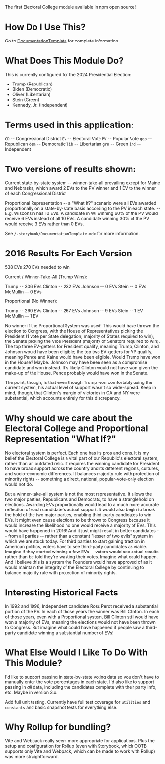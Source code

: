 The first Electoral College module available in npm open source!

# How Do I Use This?

Go to [DocumentationTemplate](./.storybook/DocumentationTemplate.mdx) for complete information.

# What Does This Module Do?

This is currently configured for the 2024 Presidential Election:

- Trump (Republican)
- Biden (Democratic)
- Oliver (Libertarian)
- Stein (Green)
- Kennedy, Jr. (Independent)

# Terms used in this application:

`CD` -- Congressional District
`EV` -- Electoral Vote
`PV` -- Popular Vote
`gop` -- Republican
`dem` -- Democratic
`lib` -- Libertarian
`grn` -- Green
`ind` -- Independent

# Two versions of results shown:

Current state-by-state system
-- winner-take-all prevailing except for Maine and Nebraska, which award 2 EVs to the PV winner and 1 EV to the winner of each Congressional District

Proportional Representation
-- a "What If?" scenario were all EVs awarded proportionally on a state-by-state basis according to the PV in each state.
-- E.g. Wisconsin has 10 EVs. A candidate in WI winning 60% of the PV would receive 6 EVs instead of all 10 EVs. A candidate winning 30% of the PV would receive 3 EVs rather than 0 EVs.

See `/.storybook/DocumentationTemplate.mdx` for more information.

# 2016 Results For Each Version

538 EVs
270 EVs needed to win

Current / Winner-Take-All (Trump Wins):

Trump -- 306 EVs
Clinton -- 232 EVs
Johnson -- 0 EVs
Stein -- 0 EVs
McMullin -- 0 EVs

Proportional (No Winner):

Trump -- 260 EVs
Clinton -- 267 EVs
Johnson -- 9 EVs
Stein -- 1 EV
McMullin -- 1 EV

No winner if the Proportional System was used! This would have thrown the election to Congress, with the House of Representatives picking the President (1 vote per State delegation; majority of States required to win), the Senate picking the Vice President (majority of Senators required to win). The top three EV-getters for President qualify, meaning Trump, Clinton, and Johnson would have been eligible; the top two EV-getters for VP qualify, meaning Pence and Kaine would have been eligible. Would Trump have won in the House? Maybe. Johnson may have been seen as a compromise candidate and won instead. It's likely Clinton would not have won given the make-up of the House. Pence probably would have won in the Senate.

The point, though, is that even though Trump won comfortably using the current system, his actual level of support wasn't so wide-spread. Keep in mind, though, that Clinton's margin of victories in CA and NY were substantial, which accounts entirely for this discrepancy.

# Why should we care about the Electoral College and Proportional Representation "What If?"

No electoral system is perfect. Each one has its pros and cons. It is my belief the Electoral College is a vital part of our Republic's electoral system, rather than an outdated relic. It requires the winning candidate for President to have broad support across the country and its different regions, cultures, and socio-economic differences. It balances majority rule with protection of minority rights -- something a direct, national, popular-vote-only election would not do.

But a winner-take-all system is not the most representative. It allows the two major parties, Republicans and Democrats, to have a stranglehold on elections. Awarding EVs proportionally would lead to a much more accurate reflection of each candidate's actual support. It would also begin to break the hold of the two major parties, enabling third-party candidates to win EVs. It might even cause elections to be thrown to Congress because it would increase the likelihood no one would receive a majority of EVs. This would have happened in 2016! And it just might result in better candidates -- from all parties -- rather than a constant "lesser of two evils" system in which we are stuck today. For third parties to start gaining traction in American politics, voters have to see third-party candidates as viable. Imagine if they started winning a few EVs -- voters would see actual results rather than be told they're wasting their votes. Imagine what could happen. And I believe this is a system the Founders would have approved of as it would maintain the integrity of the Electoral College by continuing to balance majority rule with protection of minority rights.

# Interesting Historical Facts

In 1992 and 1996, Independent candidate Ross Perot received a substantial portion of the PV. In each of those years the winner was Bill Clinton. In each of those years, even with a Proportional system, Bill Clinton still would have won a majority of EVs, meaning the elections would not have been thrown to Congress. But imagine what could have happened if people saw a third-party candidate winning a substantial number of EVs!

# What Else Would I Like To Do With This Module?

I'd like to support passing in state-by-state voting data so you don't have to manually enter the vote percentages in each state. I'd also like to support passing in _all_ data, including the candidates complete with their party info, etc. Maybe in version 3.x.

Add full unit testing. Currently have full test coverage for `utilities` and `constants` and basic snapshot tests for everything else.

# Why Rollup for bundling?

Vite and Webpack really seem more appropriate for applications. Plus the setup and configuration for Rollup (even with Storybook, which OOTB supports only Vite and Webpack, which can be made to work with Rollup) was more straightforward.
